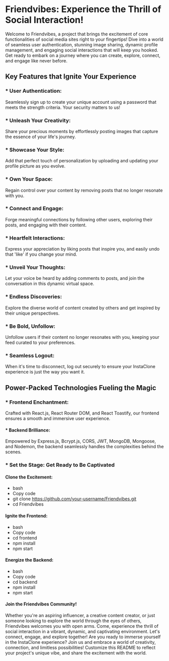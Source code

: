# Friendvibes: Experience the Thrill of Social Interaction!
Welcome to Friendvibes, a project that brings the excitement of core functionalities of social media sites right to your fingertips! Dive into a world of seamless user authentication, stunning image sharing, dynamic profile management, and engaging social interactions that will keep you hooked. Get ready to embark on a journey where you can create, explore, connect, and engage like never before.

## **Key Features that Ignite Your Experience**
### * User Authentication:
Seamlessly sign up to create your unique account using a password that meets the strength criteria. Your security matters to us!

### * Unleash Your Creativity:
Share your precious moments by effortlessly posting images that capture the essence of your life's journey.

### * Showcase Your Style:
Add that perfect touch of personalization by uploading and updating your profile picture as you evolve.

### * Own Your Space:
Regain control over your content by removing posts that no longer resonate with you.

### * Connect and Engage:
Forge meaningful connections by following other users, exploring their posts, and engaging with their content.

### * Heartfelt Interactions:
  Express your appreciation by liking posts that inspire you, and easily undo that 'like' if you change your mind.

### * Unveil Your Thoughts:
Let your voice be heard by adding comments to posts, and join the conversation in this dynamic virtual space.

### * Endless Discoveries:
Explore the diverse world of content created by others and get inspired by their unique perspectives.

### * Be Bold, Unfollow:
Unfollow users if their content no longer resonates with you, keeping your feed curated to your preferences.

### * Seamless Logout:
When it's time to disconnect, log out securely to ensure your InstaClone experience is just the way you want it.

## **Power-Packed Technologies Fueling the Magic**
### * Frontend Enchantment:
   Crafted with React.js, React Router DOM, and React Toastify, our frontend ensures a smooth and immersive user experience.

#### * Backend Brilliance:
Empowered by Express.js, Bcrypt.js, CORS, JWT, MongoDB, Mongoose, and Nodemon, the backend seamlessly handles the complexities behind the scenes.

### * Set the Stage: Get Ready to Be Captivated
#### Clone the Excitement:
+ bash
+ Copy code
+ git clone https://github.com/your-username/Friendvibes.git
+ cd Friendvibes

#### Ignite the Frontend:
+ bash
+ Copy code
+ cd frontend
+ npm install
+ npm start

#### Energize the Backend:
+ bash
+ Copy code
+ cd backend
+ npm install
+ npm start
#### Join the Friendvibes Community!
Whether you're an aspiring influencer, a creative content creator, or just someone looking to explore the world through the eyes of others, Friendvibes welcomes you with open arms. Come, experience the thrill of social interaction in a vibrant, dynamic, and captivating environment. Let's connect, engage, and explore together!
Are you ready to immerse yourself in the InstaClone experience? Join us and embrace a world of creativity, connection, and limitless possibilities! Customize this README to reflect your project's unique vibe, and share the excitement with the world.




